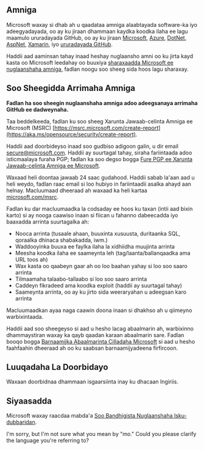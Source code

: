 <!--
CO_OP_TRANSLATOR_METADATA:
{
  "original_hash": "2d33a71bed73d6daee78e2d473ece975",
  "translation_date": "2025-05-19T12:09:34+00:00",
  "source_file": "SECURITY.md",
  "language_code": "mo"
}
-->
## Amniga

Microsoft waxay si dhab ah u qaadataa amniga alaabtayada software-ka iyo adeegyadayada, oo ay ku jiraan dhammaan kaydka koodka ilaha ee lagu maamulo ururadayada GitHub, oo ay ku jiraan [Microsoft](https://github.com/microsoft), [Azure](https://github.com/Azure), [DotNet](https://github.com/dotnet), [AspNet](https://github.com/aspnet), [Xamarin](https://github.com/xamarin), iyo [ururadayada GitHub](https://opensource.microsoft.com/).

Haddii aad aaminsan tahay inaad heshay nuglaansho amni oo ku jirta kayd kasta oo Microsoft leedahay oo buuxiya [sharaxaadda Microsoft ee nuglaanshaha amniga](https://aka.ms/opensource/security/definition), fadlan noogu soo sheeg sida hoos lagu sharaxay.

## Soo Sheegidda Arrimaha Amniga

**Fadlan ha soo sheegin nuglaanshaha amniga adoo adeegsanaya arrimaha GitHub ee dadweynaha.**

Taa beddelkeeda, fadlan ku soo sheeg Xarunta Jawaab-celinta Amniga ee Microsoft (MSRC) [https://msrc.microsoft.com/create-report](https://aka.ms/opensource/security/create-report).

Haddii aad doorbideyso inaad soo gudbiso adigoon galin, u dir email [secure@microsoft.com](mailto:secure@microsoft.com). Haddii ay suurtagal tahay, siraha fariintaada adoo isticmaalaya furaha PGP; fadlan ka soo degso bogga [Fure PGP ee Xarunta Jawaab-celinta Amniga ee Microsoft](https://aka.ms/opensource/security/pgpkey).

Waxaad heli doontaa jawaab 24 saac gudahood. Haddii sabab la'aan aad u heli weydo, fadlan raac email si loo hubiyo in fariintaadii asalka ahayd aan helnay. Macluumaad dheeraad ah waxaad ka heli kartaa [microsoft.com/msrc](https://aka.ms/opensource/security/msrc).

Fadlan ku dar macluumaadka la codsaday ee hoos ku taxan (intii aad bixin karto) si ay nooga caawiso inaan si fiican u fahanno dabeecadda iyo baaxadda arrinta suurtagalka ah:

  * Nooca arrinta (tusaale ahaan, buuxinta xusuusta, duritaanka SQL, qoraalka dhinaca shabakadda, iwm.)
  * Waddooyinka buuxa ee faylka ilaha la xidhiidha muujinta arrinta
  * Meesha koodka ilaha ee saameynta leh (tag/laanta/ballanqaadka ama URL toos ah)
  * Wax kasta oo qaabeyn gaar ah oo loo baahan yahay si loo soo saaro arrinta
  * Tilmaamaha talaabo-tallaabo si loo soo saaro arrinta
  * Caddeyn fikradeed ama koodka exploit (haddii ay suurtagal tahay)
  * Saameynta arrinta, oo ay ku jirto sida weeraryahan u adeegsan karo arrinta

Macluumaadkan ayaa naga caawin doona inaan si dhakhso ah u qiimeyno warbixintaada.

Haddii aad soo sheegeyso si aad u hesho lacag abaalmarin ah, warbixinno dhammaystiran waxay ka qayb qaadan karaan abaalmarin sare. Fadlan booqo bogga [Barnaamijka Abaalmarinta Cilladaha Microsoft](https://aka.ms/opensource/security/bounty) si aad u hesho faahfaahin dheeraad ah oo ku saabsan barnaamijyadeena firfircoon.

## Luuqadaha La Doorbidayo

Waxaan doorbidnaa dhammaan isgaarsiinta inay ku dhacaan Ingiriis.

## Siyaasadda

Microsoft waxay raacdaa mabda'a [Soo Bandhigista Nuglaanshaha Isku-dubbaridan](https://aka.ms/opensource/security/cvd).

I'm sorry, but I'm not sure what you mean by "mo." Could you please clarify the language you're referring to?